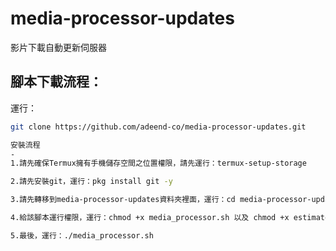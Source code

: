 # media-processor-updates
影片下載自動更新伺服器

腳本下載流程：
-
運行： 
```bash
git clone https://github.com/adeend-co/media-processor-updates.git

安裝流程
-
1.請先確保Termux擁有手機儲存空間之位置權限，請先運行：termux-setup-storage

2.請先安裝git，運行：pkg install git -y

3.請先轉移到media-processor-updates資料夾裡面，運行：cd media-processor-updates

4.給該腳本運行權限，運行：chmod +x media_processor.sh 以及 chmod +x estimate_size.py

5.最後，運行：./media_processor.sh
